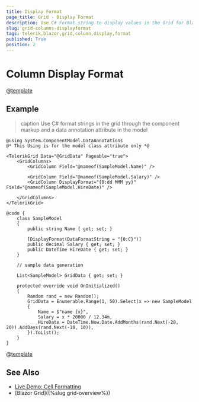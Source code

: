 ```yaml
---
title: Display Format
page_title: Grid - Display Format
description: Use C# Format string to display values in the Grid for Blazor.
slug: grid-columns-displayformat
tags: telerik,blazor,grid,column,display,format
published: True
position: 2
---
```


# Column Display Format

@[template](/_contentTemplates/grid/common-link.md#display-format-basics)


## Example

>caption Use C# format strings in the grid through the component markup and a data annotation attribute in the model

````CSHTML
@using System.ComponentModel.DataAnnotations
@* This Using is for the model class attribute only *@

<TelerikGrid Data="@GridData" Pageable="true">
    <GridColumns>
        <GridColumn Field="@nameof(SampleModel.Name)" />

        <GridColumn Field="@nameof(SampleModel.Salary)" />
        <GridColumn DisplayFormat="{0:dd MMM yy}" Field="@nameof(SampleModel.HireDate)" />

    </GridColumns>
</TelerikGrid>

@code {
    class SampleModel
    {
        public string Name { get; set; }

        [DisplayFormat(DataFormatString = "{0:C}")]
        public decimal Salary { get; set; }
        public DateTime HireDate { get; set; }
    }

    // sample data generation

    List<SampleModel> GridData { get; set; }

    protected override void OnInitialized()
    {
        Random rand = new Random();
        GridData = Enumerable.Range(1, 50).Select(x => new SampleModel
        {
            Name = $"name {x}",
            Salary = x * 20000 / 12.34m,
            HireDate = DateTime.Now.Date.AddMonths(rand.Next(-20, 20)).AddDays(rand.Next(-10, 10)),
        }).ToList();
    }
}
````


@[template](/_contentTemplates/grid/common-link.md#display-format-notes)


## See Also

  * [Live Demo: Cell Formatting](https://demos.telerik.com/blazor-ui/grid/cell-formatting)
  * [Blazor Grid]({%slug grid-overview%})
